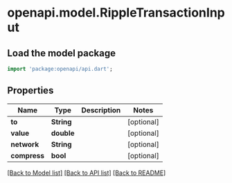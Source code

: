 # openapi.model.RippleTransactionInput

## Load the model package
```dart
import 'package:openapi/api.dart';
```

## Properties
Name | Type | Description | Notes
------------ | ------------- | ------------- | -------------
**to** | **String** |  | [optional] 
**value** | **double** |  | [optional] 
**network** | **String** |  | [optional] 
**compress** | **bool** |  | [optional] 

[[Back to Model list]](../README.md#documentation-for-models) [[Back to API list]](../README.md#documentation-for-api-endpoints) [[Back to README]](../README.md)


